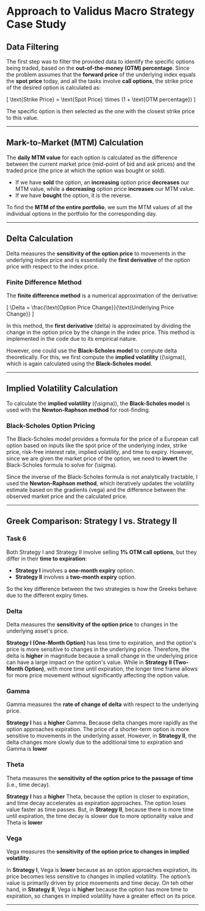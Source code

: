 # Approach to Validus Macro Strategy Case Study

## Data Filtering

The first step was to filter the provided data to identify the specific options being traded, based on the **out-of-the-money (OTM) percentage**. Since the problem assumes that the **forward price** of the underlying index equals the **spot price** today, and all the tasks involve **call options**, the strike price of the desired option is calculated as:

\[
\text{Strike Price} = \text{Spot Price} \times (1 + \text{OTM percentage})
\]

The specific option is then selected as the one with the closest strike price to this value.

---

## Mark-to-Market (MTM) Calculation

The **daily MTM value** for each option is calculated as the difference between the current market price (mid-point of bid and ask prices) and the traded price (the price at which the option was bought or sold). 
  - If we have **sold** the option, an **increasing** option price **decreases** our MTM value, while a **decreasing** option price **increases** our MTM value.
  - If we have **bought** the option, it is the reverse.

To find the **MTM of the entire portfolio**, we sum the MTM values of all the individual options in the portfolio for the corresponding day.

---

## Delta Calculation

Delta measures the **sensitivity of the option price** to movements in the underlying index price and is essentially the **first derivative** of the option price with respect to the index price.

### Finite Difference Method

The **finite difference method** is a numerical approximation of the derivative:

\[
\Delta = \frac{\text{Option Price Change}}{\text{Underlying Price Change}}
\]

In this method, the **first derivative** (delta) is approximated by dividing the change in the option price by the change in the index price. This method is implemented in the code due to its empirical nature.

However, one could use the **Black-Scholes model** to compute delta theoretically. For this, we first compute the **implied volatility** (\(\sigma\)), which is again calculated using the **Black-Scholes model**.

---

## Implied Volatility Calculation

To calculate the **implied volatility** (\(\sigma\)), the **Black-Scholes model** is used with the **Newton-Raphson method** for root-finding.

### Black-Scholes Option Pricing

The Black-Scholes model provides a formula for the price of a European call option based on inputs like the spot price of the underlying index, strike price, risk-free interest rate, implied volatility, and time to expiry. However, since we are given the market price of the option, we need to **invert** the Black-Scholes formula to solve for \(\sigma\).

Since the inverse of the Black-Scholes formula is not analytically tractable, I used the **Newton-Raphson method**, which iteratively updates the volatility estimate based on the gradients (vega) and the difference between the observed market price and the calculated price.

---

## Greek Comparison: Strategy I vs. Strategy II

### Task 6

Both Strategy I and Strategy II involve selling **1% OTM call options**, but they differ in their **time to expiration**:
- **Strategy I** involves a **one-month expiry** option.
- **Strategy II** involves a **two-month expiry** option.

So the key difference between the two strategies is how the Greeks behave due to the different expiry times.

### Delta

Delta measures the **sensitivity of the option price** to changes in the underlying asset's price.

**Strategy I (One-Month Option)** has less time to expiration, and the option's price is more sensitive to changes in the underlying price. Therefore, the delta is **higher** in magnitude because a small change in the underlying price can have a large impact on the option's value. While in **Strategy II (Two-Month Option)**, with more time until expiration, the longer time frame allows for more price movement without significantly affecting the option value.

### Gamma

Gamma measures the **rate of change of delta** with respect to the underlying price.

**Strategy I** has a **higher** Gamma. Because delta changes more rapidly as the option approaches expiration. The price of a shorter-term option is more sensitive to movements in the underlying asset. However, in **Strategy II**, the delta changes more slowly due to the additional time to expiration and Gamma is **lower**

### Theta

Theta measures the **sensitivity of the option price to the passage of time** (i.e., time decay).

**Strategy I** has a **higher** Theta, because the option is closer to expiration, and time decay accelerates as expiration approaches. The option loses value faster as time passes. But, in **Strategy II**, because there is more time until expiration, the time decay is slower due to more optionality value and Theta is **lower** 

### Vega

Vega measures the **sensitivity of the option price to changes in implied volatility**.

In **Strategy I**, Vega is **lower** because as an option approaches expiration, its price becomes less sensitive to changes in implied volatility. The option’s value is primarily driven by price movements and time decay. On teh other hand, in **Strategy II**, Vega is **higher** because the option has more time to expiration, so changes in implied volatility have a greater effect on its price.

---
